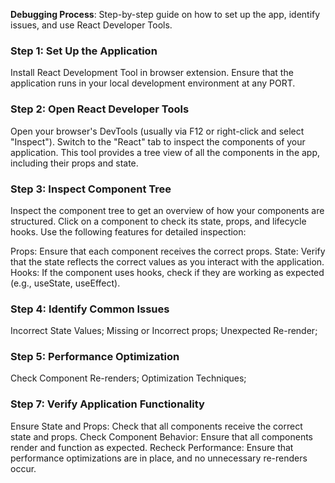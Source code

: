 **Debugging Process**: Step-by-step guide on how to set up the app, identify issues, and use React Developer Tools.

### Step 1: Set Up the Application

Install React Development Tool in browser extension.
Ensure that the application runs in your local development environment at any PORT.

### Step 2: Open React Developer Tools

Open your browser's DevTools (usually via F12 or right-click and select "Inspect").
Switch to the "React" tab to inspect the components of your application.
This tool provides a tree view of all the components in the app, including their props and state.

### Step 3: Inspect Component Tree

Inspect the component tree to get an overview of how your components are structured. Click on a component to check its state, props, and lifecycle hooks. Use the following features for detailed inspection:

Props: Ensure that each component receives the correct props.
State: Verify that the state reflects the correct values as you interact with the application.
Hooks: If the component uses hooks, check if they are working as expected (e.g., useState, useEffect).

### Step 4: Identify Common Issues

Incorrect State Values;
Missing or Incorrect props;
Unexpected Re-render;

### Step 5: Performance Optimization

Check Component Re-renders;
Optimization Techniques;

### Step 7: Verify Application Functionality

Ensure State and Props: Check that all components receive the correct state and props.
Check Component Behavior: Ensure that all components render and function as expected.
Recheck Performance: Ensure that performance optimizations are in place, and no unnecessary re-renders occur.
